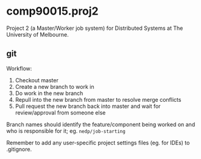 # comp90015.proj2
Project 2 (a Master/Worker job system) for Distributed Systems at The University of Melbourne.

## git
Workflow:

1. Checkout master
2. Create a new branch to work in
3. Do work in the new branch
4. Repull into the new branch from master to resolve merge conflicts
5. Pull request the new branch back into master and wait for review/approval from someone else

Branch names should identify the feature/component being worked on and who is responsible for it; eg. `nedp/job-starting`

Remember to add any user-specific project settings files (eg. for IDEs) to .gitignore.
